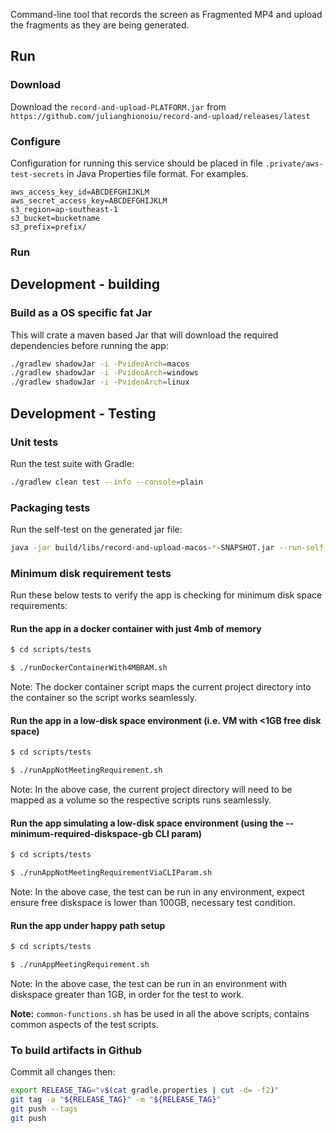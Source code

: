 

Command-line tool that records the screen as Fragmented MP4 and upload the fragments as they are being generated.

## Run

### Download

Download the `record-and-upload-PLATFORM.jar` from `https://github.com/julianghionoiu/record-and-upload/releases/latest`

### Configure

Configuration for running this service should be placed in file `.private/aws-test-secrets` in Java Properties file format. For examples.

```properties
aws_access_key_id=ABCDEFGHIJKLM
aws_secret_access_key=ABCDEFGHIJKLM
s3_region=ap-southeast-1
s3_bucket=bucketname
s3_prefix=prefix/
```

### Run

## Development - building

### Build as a OS specific fat Jar

This will crate a maven based Jar that will download the required dependencies before running the app:

```bash
./gradlew shadowJar -i -PvideoArch=macos
./gradlew shadowJar -i -PvideoArch=windows
./gradlew shadowJar -i -PvideoArch=linux
```

## Development - Testing

### Unit tests

Run the test suite with Gradle:
```bash
./gradlew clean test --info --console=plain
```

### Packaging tests

Run the self-test on the generated jar file:
```bash
java -jar build/libs/record-and-upload-macos-*-SNAPSHOT.jar --run-self-test
```

### Minimum disk requirement tests

Run these below tests to verify the app is checking for minimum disk space requirements:

#### Run the app in a docker container with just 4mb of memory

```bash
$ cd scripts/tests

$ ./runDockerContainerWith4MBRAM.sh
```

Note: The docker container script maps the current project directory into the container so the script works seamlessly.

#### Run the app in a low-disk space environment (i.e. VM with <1GB free disk space) 

```bash
$ cd scripts/tests

$ ./runAppNotMeetingRequirement.sh
```

Note: In the above case, the current project directory will need to be mapped as a volume so the respective scripts runs seamlessly.  

#### Run the app simulating a low-disk space environment (using the --minimum-required-diskspace-gb CLI param) 

```bash
$ cd scripts/tests

$ ./runAppNotMeetingRequirementViaCLIParam.sh
```

Note: In the above case, the test can be run in any environment, expect ensure free diskspace is lower than 100GB, necessary test condition.  

#### Run the app under happy path setup

```bash
$ cd scripts/tests

$ ./runAppMeetingRequirement.sh
```

Note: In the above case, the test can be run in an environment with diskspace greater than 1GB, in order for the test to work.  

**Note:** `common-functions.sh` has be used in all the above scripts, contains common aspects of the test scripts.

### To build artifacts in Github

Commit all changes then:
```bash
export RELEASE_TAG="v$(cat gradle.properties | cut -d= -f2)"
git tag -a "${RELEASE_TAG}" -m "${RELEASE_TAG}"
git push --tags
git push
```